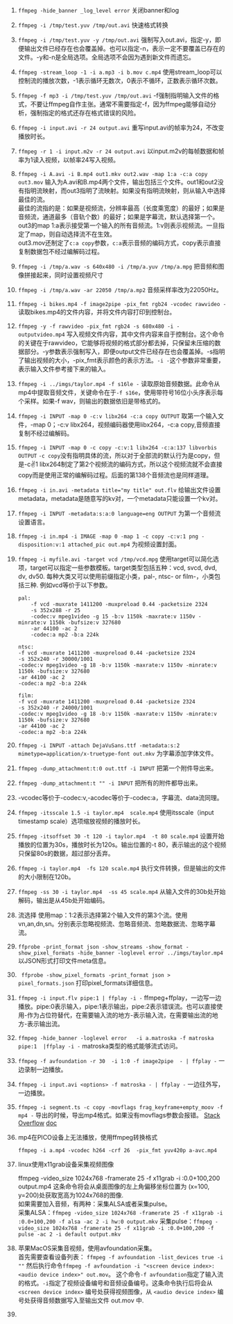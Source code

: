 1. `ffmpeg -hide_banner _log_level error`
关闭banner和log
2. `ffmpeg -i /tmp/test.yuv /tmp/out.avi`
快速格式转换
3. `ffmpeg -i /tmp/test.yuv -y /tmp/out.avi`
强制写入out.avi，指定-y，即便输出文件已经存在也会覆盖掉。也可以指定-n，表示一定不要覆盖已存在的文件。-y和-n是全局选项。全局选项不会因为遇到新文件而遗忘。     
4. `ffmpeg -stream_loop -1 -i a.mp3 -i b.mov c.mp4`
使用stream_loop可以控制流的播放次数，-1表示循环无数次，0表示不循环，正数表示循环次数。  
5. `ffmpeg -f mp3 -i /tmp/test.yuv /tmp/out.avi`
-f强制指明输入文件的格式，不要让ffmpeg自作主张。通常不需要指定-f，因为ffmpeg能够自动分析，强制指定的格式还存在格式错误的风险。  
6. `ffmpeg -i input.avi -r 24 output.avi`
重写input.avi的帧率为24，不改变播放时长。  
7. `ffmpeg -r 1 -i input.m2v -r 24 output.avi`
以input.m2v的每帧数据和帧率为1读入视频，以帧率24写入视频。 
8. `ffmpeg -i A.avi -i B.mp4 out1.mkv out2.wav -map 1:a -c:a copy out3.mov`
输入为A.avi和B.mp4两个文件，输出包括三个文件。out1和out2没有指明流映射，而out3指明了流映射。如果没有指明流映射，则从输入中选择最佳的流。  
最佳的流指的是：如果是视频流，分辨率最高（长度乘宽度）的最好；如果是音频流，通道最多（音轨个数）的最好；如果是字幕流，默认选择第一个。
out3的map 1:a表示接受第一个输入的所有音频流。1:v则表示视频流。一旦指定了map，则自动选择流不在生效。  
out3.mov还制定了`c:a copy`参数，`c:a`表示音频的编码方式，copy表示直接复制数据包不经过编解码过程。 
9. `ffmpeg -i /tmp/a.wav -s 640x480 -i /tmp/a.yuv /tmp/a.mpg`
把音频和图像拼接起来，同时设置视频尺寸
10. `ffmpeg -i /tmp/a.wav -ar 22050 /tmp/a.mp2`
音频采样率改为22050Hz。
11. `ffmpeg -i bikes.mp4 -f image2pipe -pix_fmt rgb24 -vcodec rawvideo -`
读取bikes.mp4的文件内容，并将文件内容打印到控制台。 
12. `ffmpeg -y -f rawvideo -pix_fmt rgb24 -s 680x480 -i - outputvideo.mp4`
写入视频文件内容，其中文件内容来自于控制台。这个命令的关键在于rawvideo，它能够将视频的格式部分都去掉，只保留未压缩的数据部分。-y参数表示强制写入，即便output文件已经存在也会覆盖掉。-s指明了输出视频的大小，-pix_fmt表示颜色的表示方法。`-i -`这个参数非常重要，表示输入文件参考接下来的输入。   
13. `ffmpeg -i ../imgs/taylor.mp4 -f s16le -`
读取原始音频数据。此命令从mp4中提取音频文件，关键命令在于`-f s16e`，使用带符号16位小头序表示每个采样。如果-f wav，则输出的数据依旧是带格式的。  
14. `ffmpeg -i INPUT -map 0 -c:v libx264 -c:a copy OUTPUT`
取第一个输入文件，-map 0；-c:v libx264，视频编码器使用libx264，-c:a copy,音频直接复制不经过编解码。  
15. `ffmpeg -i INPUT -map 0 -c copy -c:v:1 libx264 -c:a:137 libvorbis OUTPUT`
`-c copy`没有指明具体的流，所以对于全部流的默认行为是copy，但是-c:v:1 libx264制定了第2个视频流的编码方式，所以这个视频流就不会直接copy而是使用正常的编解码过程。后面的第138个音频流也是同样道理。  
16. `ffmpeg -i in.avi -metadata title="my title" out.flv`
给输出文件设置metadata，metadata是随意写的kv对，一个metadata只能设置一个kv对。  

17. `ffmpeg -i INPUT -metadata:s:a:0 language=eng OUTPUT`
为第一个音频流设置语言。 
18. `ffmpeg -i in.mp4 -i IMAGE -map 0 -map 1 -c copy -c:v:1 png -disposition:v:1 attached_pic out.mp4`
为视频设置封面。
19. `ffmpeg -i myfile.avi -target vcd /tmp/vcd.mpg`
使用target可以简化选项，target可以指定一些参数模板。target类型包括五种：vcd, svcd, dvd, dv, dv50. 每种大类又可以使用前缀指定小类，pal-, ntsc- or film-，小类包括三种. 
    例如vcd等价于以下参数。 
    ```plain
    pal:
        -f vcd -muxrate 1411200 -muxpreload 0.44 -packetsize 2324
        -s 352x288 -r 25
        -codec:v mpeg1video -g 15 -b:v 1150k -maxrate:v 1150v -minrate:v 1150k -bufsize:v 327680
        -ar 44100 -ac 2
        -codec:a mp2 -b:a 224k
    
    ntsc:
    -f vcd -muxrate 1411200 -muxpreload 0.44 -packetsize 2324
    -s 352x240 -r 30000/1001
    -codec:v mpeg1video -g 18 -b:v 1150k -maxrate:v 1150v -minrate:v 1150k -bufsize:v 327680
    -ar 44100 -ac 2
    -codec:a mp2 -b:a 224k
    
    film:
    -f vcd -muxrate 1411200 -muxpreload 0.44 -packetsize 2324
    -s 352x240 -r 24000/1001
    -codec:v mpeg1video -g 18 -b:v 1150k -maxrate:v 1150v -minrate:v 1150k -bufsize:v 327680
    -ar 44100 -ac 2
    -codec:a mp2 -b:a 224k
    ```
20. `ffmpeg -i INPUT -attach DejaVuSans.ttf -metadata:s:2 mimetype=application/x-truetype-font out.mkv`
为字幕添加字体文件。 
21. `ffmpeg -dump_attachment:t:0 out.ttf -i INPUT`
把第一个附件导出来。 
22. `ffmpeg -dump_attachment:t "" -i INPUT`
把所有的附件都导出来。 
23. -vcodec等价于-codec:v,-acodec等价于-codec:a，字幕流、data流同理。 
24. `ffmpeg -itsscale 1.5 -i taylor.mp4  scale.mp4`
使用itsscale（input timestamp scale）选项缩放视频的播放时长。  
25. `ffmpeg -itsoffset 30 -t 120 -i taylor.mp4  -t 80 scale.mp4`
设置开始播放的位置为30s，播放时长为120s。输出位置的-t 80，表示输出的这个视频只保留80s的数据，超过部分丢弃。  
26. `ffmpeg -i taylor.mp4  -fs 120 scale.mp4`
执行文件转换，但是输出的文件的大小限制在120b。 
27. `ffmpeg -ss 30 -i taylor.mp4  -ss 45 scale.mp4`
从输入文件的30b处开始解码，输出是从45b处开始编码。  
28. 流选择
使用map：1:2表示选择第2个输入文件的第3个流。使用vn,an,dn,sn。分别表示忽略视频流、忽略音频流、忽略数据流、忽略字幕流。
29. `ffprobe -print_format json -show_streams -show_format -show_pixel_formats -hide_banner -loglevel error ../imgs/taylor.mp4`
以JSON形式打印文件meta信息。
30. ` ffprobe -show_pixel_formats -print_format json > pixel_formats.json`
打印pixel_formats详细信息。  
31. `ffmpeg -i input.flv pipe:1 | ffplay -i -`
ffmpeg+ffplay，一边写一边播放。pipe:0表示输入，pipe:1表示输出，pipe:2表示错误流。也可以直接使用-作为占位符替代，在需要输入流的地方-表示输入流，在需要输出流的地方-表示输出流。   
32. `ffmpeg -hide_banner -loglevel error   -i a.matroska -f matroska pipe:1  |ffplay -i -`
matroska类型的格式能够流式访问。  
33. `ffmpeg -f avfoundation -r 30  -i 1:0 -f image2pipe  - | ffplay -`
一边录制一边播放。  
34. `ffmpeg -i input.avi <options> -f matroska - | ffplay -`
一边往外写，一边播放。 
35. `ffmpeg -i segment.ts -c copy -movflags frag_keyframe+empty_moov -f mp4 -`
导出的时候，导出mp4格式。如果没有movflags参数会报错。  [Stack Overflow](https://stackoverflow.com/questions/34123272/ffmpeg-transmux-mpegts-to-mp4-gives-error-muxer-does-not-support-non-seekable) [doc](https://ffmpeg.org/ffmpeg-formats.html#mov_002c-mp4_002c-ismv)
36. mp4在PICO设备上无法播放，使用ffmpeg转换格式
    ```
    ffmpeg -i a.mp4 -vcodec h264 -crf 26  -pix_fmt yuv420p a-avc.mp4
    ```
37. linux使用x11grab设备采集视频图像

    ffmpeg -video_size 1024x768 -framerate 25 -f x11grab -i :0.0+100,200 output.mp4
这条命令将会从桌面图像的左上角偏移坐标位置为 (x=100, y=200)处获取宽高为1024x768的图像.  
如果需要加入音频，有两种：采集ALSA或者采集pulse。  
采集ALSA：`ffmpeg -video_size 1024x768 -framerate 25 -f x11grab -i :0.0+100,200 -f alsa -ac 2 -i hw:0 output.mkv`
采集pulse：`ffmpeg -video_size 1024x768 -framerate 25 -f x11grab -i :0.0+100,200 -f pulse -ac 2 -i default output.mkv`
38. 苹果MacOS采集音视频，使用avfoundation采集。  
首先需要查看设备列表： `ffmpeg -f avfoundation -list_devices true -i ""`
然后执行命令`ffmpeg -f avfoundation -i "<screen device index>:<audio device index>" out.mov`。 这个命令`-f avfoundation`指定了输入流的格式。`-i`指定了视频设备编号和音频设备编号。这条命令执行后将会从 `<screen device index>` 编号处获得视频图像，从 `<audio device index>` 编号处获得音频数据写入至输出文件 out.mov 中.
39. 
